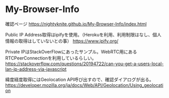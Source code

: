 # My-Browser-Info

確認ページ
https://nightyknite.github.io/My-Browser-Info/index.html

Public IP Address取得はipifyを使用。（Herokuを利用、利用制限はなし、個人情報の取得はしていないとの事）
https://www.ipify.org/

Private IPはStackOverFlowにあったサンプル。WebRTC用にあるRTCPeerConnectionを利用しているらしい。
https://stackoverflow.com/questions/20194722/can-you-get-a-users-local-lan-ip-address-via-javascript

緯度経度取得にはGeolocation API呼び出すので、確認ダイアログが出る。
https://developer.mozilla.org/ja/docs/Web/API/Geolocation/Using_geolocation

